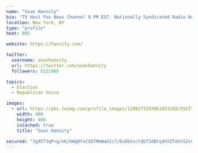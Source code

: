 ```yaml
---
name: "Sean Hannity"
bio: "TV Host Fox News Channel 9 PM EST. Nationally Syndicated Radio Host 3-6 PM EST. http://Hannity.com Retweets, Follows NOT endorsements!"
location: New York, NY
type: "profile"
heat: 805

website: https://hannity.com/

twitter:
  username: seanhannity
  url: https://twitter.com/seanhannity
  followers: 5221965

topics:
  - Election
  - Republican Voice

images:
  - url: https://pbs.twimg.com/profile_images/1298273293061853188/5SVIYpyY_400x400.jpg
    width: 400
    height: 400
    isCached: true
    title: "Sean Hannity"

secured: "3g95T3qP+g/nK/kWg0YvCSD7MmWaU1c7/EuObtn/cQUf3dBtq4UXZTdxhSZvCw9SqHIVQ1K64Y7pV+Krld7UcW69tuIEPIBgXfPt7hV6U6YjinoH/vv10qIMjka98UFEdQTKbJwyirOmcul/25iI8uew7SDpp7JEDn1kNpd/q7aS2CTs4toX3vcINWRzUUdvS8+KgUByV/mI5gObN7gtPZbGmJ7YrN6NKQxMZZ9IJPYzcXM4bAByw44mh+CP5jNKj4NSprVp6ZWf/DZRy31KHXB+iJq3IJy8Ta06iVA9GNi1eayX1fNvq5G50LcRf1vSxuARv5MsRzBjfdF2X49uReBMmaF2jYvLhnIpUpmFIq38KUanQPFFJQUHKL3PQIi8;Zq/dMCXeF9Mb3FjguSXoNA=="
---
```


